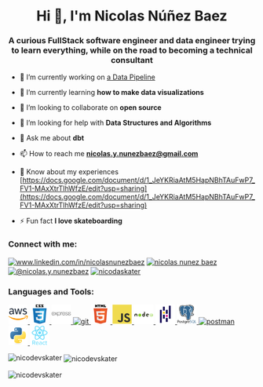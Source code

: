 <h1 align="center">Hi 👋, I'm Nicolas Núñez Baez</h1>
<h3 align="center">A curious FullStack software engineer and data engineer trying to learn everything, while on the road to becoming a technical consultant</h3>

- 🔭 I’m currently working on [a Data Pipeline](https://github.com/ConstantRuntime/Informing-Walmart-Marketing)

- 🌱 I’m currently learning **how to make data visualizations**

- 👯 I’m looking to collaborate on **open source**

- 🤝 I’m looking for help with **Data Structures and Algorithms**

- 💬 Ask me about **dbt**

- 📫 How to reach me **nicolas.y.nunezbaez@gmail.com**

- 📄 Know about my experiences [https://docs.google.com/document/d/1_JeYKRiaAtM5HapNBhTAuFwP7_FV1-MAxXtrTIhWfzE/edit?usp=sharing](https://docs.google.com/document/d/1_JeYKRiaAtM5HapNBhTAuFwP7_FV1-MAxXtrTIhWfzE/edit?usp=sharing)

- ⚡ Fun fact **I love skateboarding**

<h3 align="left">Connect with me:</h3>
<p align="left">
<a href="https://linkedin.com/in/www.linkedin.com/in/nicolasnunezbaez" target="blank"><img align="center" src="https://raw.githubusercontent.com/rahuldkjain/github-profile-readme-generator/master/src/images/icons/Social/linked-in-alt.svg" alt="www.linkedin.com/in/nicolasnunezbaez" height="30" width="40" /></a>
<a href="https://kaggle.com/nicolas nunez baez" target="blank"><img align="center" src="https://raw.githubusercontent.com/rahuldkjain/github-profile-readme-generator/master/src/images/icons/Social/kaggle.svg" alt="nicolas nunez baez" height="30" width="40" /></a>
<a href="https://medium.com/@nicolas.y.nunezbaez" target="blank"><img align="center" src="https://raw.githubusercontent.com/rahuldkjain/github-profile-readme-generator/master/src/images/icons/Social/medium.svg" alt="@nicolas.y.nunezbaez" height="30" width="40" /></a>
<a href="https://www.leetcode.com/nicodaskater" target="blank"><img align="center" src="https://raw.githubusercontent.com/rahuldkjain/github-profile-readme-generator/master/src/images/icons/Social/leet-code.svg" alt="nicodaskater" height="30" width="40" /></a>
</p>

<h3 align="left">Languages and Tools:</h3>
<p align="left"> <a href="https://aws.amazon.com" target="_blank" rel="noreferrer"> <img src="https://raw.githubusercontent.com/devicons/devicon/master/icons/amazonwebservices/amazonwebservices-original-wordmark.svg" alt="aws" width="40" height="40"/> </a> <a href="https://www.w3schools.com/css/" target="_blank" rel="noreferrer"> <img src="https://raw.githubusercontent.com/devicons/devicon/master/icons/css3/css3-original-wordmark.svg" alt="css3" width="40" height="40"/> </a> <a href="https://expressjs.com" target="_blank" rel="noreferrer"> <img src="https://raw.githubusercontent.com/devicons/devicon/master/icons/express/express-original-wordmark.svg" alt="express" width="40" height="40"/> </a> <a href="https://git-scm.com/" target="_blank" rel="noreferrer"> <img src="https://www.vectorlogo.zone/logos/git-scm/git-scm-icon.svg" alt="git" width="40" height="40"/> </a> <a href="https://www.w3.org/html/" target="_blank" rel="noreferrer"> <img src="https://raw.githubusercontent.com/devicons/devicon/master/icons/html5/html5-original-wordmark.svg" alt="html5" width="40" height="40"/> </a> <a href="https://developer.mozilla.org/en-US/docs/Web/JavaScript" target="_blank" rel="noreferrer"> <img src="https://raw.githubusercontent.com/devicons/devicon/master/icons/javascript/javascript-original.svg" alt="javascript" width="40" height="40"/> </a> <a href="https://nodejs.org" target="_blank" rel="noreferrer"> <img src="https://raw.githubusercontent.com/devicons/devicon/master/icons/nodejs/nodejs-original-wordmark.svg" alt="nodejs" width="40" height="40"/> </a> <a href="https://pandas.pydata.org/" target="_blank" rel="noreferrer"> <img src="https://raw.githubusercontent.com/devicons/devicon/2ae2a900d2f041da66e950e4d48052658d850630/icons/pandas/pandas-original.svg" alt="pandas" width="40" height="40"/> </a> <a href="https://www.postgresql.org" target="_blank" rel="noreferrer"> <img src="https://raw.githubusercontent.com/devicons/devicon/master/icons/postgresql/postgresql-original-wordmark.svg" alt="postgresql" width="40" height="40"/> </a> <a href="https://postman.com" target="_blank" rel="noreferrer"> <img src="https://www.vectorlogo.zone/logos/getpostman/getpostman-icon.svg" alt="postman" width="40" height="40"/> </a> <a href="https://www.python.org" target="_blank" rel="noreferrer"> <img src="https://raw.githubusercontent.com/devicons/devicon/master/icons/python/python-original.svg" alt="python" width="40" height="40"/> </a> <a href="https://reactjs.org/" target="_blank" rel="noreferrer"> <img src="https://raw.githubusercontent.com/devicons/devicon/master/icons/react/react-original-wordmark.svg" alt="react" width="40" height="40"/> </a> </p>

<p><img align="left" src="https://github-readme-stats.vercel.app/api/top-langs?username=nicodevskater&show_icons=true&locale=en&layout=compact" alt="nicodevskater" /></p>

<p>&nbsp;<img align="center" src="https://github-readme-stats.vercel.app/api?username=nicodevskater&show_icons=true&locale=en" alt="nicodevskater" /></p>

<p><img align="center" src="https://github-readme-streak-stats.herokuapp.com/?user=nicodevskater&" alt="nicodevskater" /></p>
